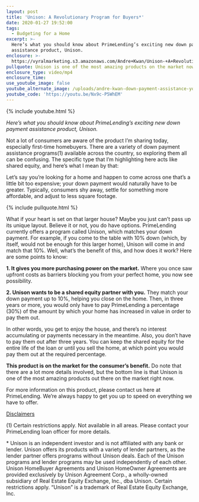 ```yaml
---
layout: post
title: 'Unison: A Revolutionary Program for Buyers*'
date: 2020-01-27 19:52:00
tags:
  - Budgeting for a Home
excerpt: >-
  Here’s what you should know about PrimeLending’s exciting new down payment
  assistance product, Unison.
enclosure: >-
  https://vyralmarketing.s3.amazonaws.com/Andre+Kwan/Unison-+A+Revolutionary+Program+for+Buyers.mp4
pullquote: Unison is one of the most amazing products on the market now.
enclosure_type: video/mp4
enclosure_time:
use_youtube_image: false
youtube_alternate_image: /uploads/andre-kwan-down-payment-assistance-youtube.jpg
youtube_code: 'https://youtu.be/Nx9c-P5WhEM'
---
```


{% include youtube.html %}

*Here’s what you should know about PrimeLending’s exciting new down payment assistance product, Unison.*

Not a lot of consumers are aware of the product I’m sharing today, especially first-time homebuyers. There are a variety of down payment assistance programs(1) available across the country, so exploring them all can be confusing. The specific type that I’m highlighting here acts like shared equity, and here’s what I mean by that:&nbsp;

Let’s say you’re looking for a home and happen to come across one that’s a little bit too expensive; your down payment would naturally have to be greater. Typically, consumers shy away, settle for something more affordable, and adjust to less square footage.&nbsp;

{% include pullquote.html %}

What if your heart is set on that larger house? Maybe you just can’t pass up its unique layout. Believe it or not, you do have options. PrimeLending currently offers a program called Unison, which matches your down payment. For example, if you come to the table with 10% down (which, by itself, would not be enough for this larger home), Unison will come in and match that 10%. Well, what’s the benefit of this, and how does it work? Here are some points to know:&nbsp;

**1\. It gives you more purchasing power on the market.** Where you once saw upfront costs as barriers blocking you from your perfect home, you now see possibility.&nbsp;

**2\. Unison wants to be a shared equity partner with you.** They match your down payment up to 10%, helping you close on the home. Then, in three years or more, you would only have to pay PrimeLending a percentage (30%) of the amount by which your home has increased in value in order to pay them out.&nbsp;

In other words, you get to enjoy the house, and there’s no interest accumulating or payments necessary in the meantime. Also, you don’t have to pay them out after three years. You can keep the shared equity for the entire life of the loan or until you sell the home, at which point you would pay them out at the required percentage.&nbsp;

**This product is on the market for the consumer’s benefit.** Do note that there are a lot more details involved, but the bottom line is that Unison is one of the most amazing products out there on the market right now.&nbsp;

For more information on this product, please contact us here at PrimeLending. We’re always happy to get you up to speed on everything we have to offer.

<u>Disclaimers</u>

(1) Certain restrictions apply. Not available in all areas. Please contact your PrimeLending loan officer for more details.

\* Unison is an independent investor and is not affiliated with any bank or lender. Unison offers its products with a variety of lender partners, as the lender partner offers programs without Unison deals. Each of the Unison programs and lender programs may be used independently of each other. Unison HomeBuyer Agreements and Unison HomeOwner Agreements are provided exclusively by Unison Agreement Corp., a wholly-owned subsidiary of Real Estate Equity Exchange, Inc., dba Unison. Certain restrictions apply. “Unison” is a trademark of Real Estate Equity Exchange, Inc.

&nbsp;